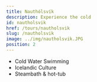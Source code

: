 ```yaml
---
title: Nauthólsvík
description: Experience the cold
id: nautholsvik
href: /tours/nautholsvik
slug: /nautholsvik
image: ../img/nautholsvik.JPG
position: 2
---
```


* Cold Water Swimming
* Icelandic Culture
* Steambath & hot-tub